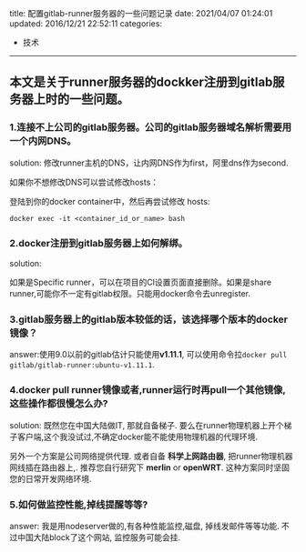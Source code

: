 title: 配置gitlab-runner服务器的一些问题记录
date: 2021/04/07 01:24:01
updated: 2016/12/21 22:52:11
categories:
- 技术
---

## 本文是关于runner服务器的dockker注册到gitlab服务器上时的一些问题。

### 1.连接不上公司的gitlab服务器。公司的gitlab服务器域名解析需要用一个内网DNS。

solution: 
修改runner主机的DNS，让内网DNS作为first，阿里dns作为second.

如果你不想修改DNS可以尝试修改hosts：

登陆到你的docker container中，然后再尝试修改 hosts:

```docker exec -it <container_id_or_name> bash```


### 2.docker注册到gitlab服务器上如何解绑。

solution:

如果是Specific runner，可以在项目的CI设置页面直接删除。如果是share runner,可能你不一定有gitlab权限。只能用docker命令去unregister.


### 3.gitlab服务器上的gitlab版本较低的话，该选择哪个版本的docker镜像？

answer:使用9.0以前的gitlab估计只能使用**v1.11.1**, 可以使用命令拉`docker pull gitlab/gitlab-runner:ubuntu-v1.11.1`.


### 4.docker pull runner镜像或者,runner运行时再pull一个其他镜像, 这些操作都很慢怎么办?

solution: 既然您在中国大陆做IT, 那就自备梯子. 要么在runner物理机器上开个梯子客户端,这个我没试过,不确定docker能不能使用物理机器的代理环境. 

另外一个方案是公司网络提供代理. 或者自备 **科学上网路由器**, 把runner物理机器网线插在路由器上,. 推荐您自行研究下 **merlin** or **openWRT**.  这种方案同时坚固您的日常开发网络环境.

### 5.如何做监控性能,掉线提醒等等?

answer: 我是用nodeserver做的,有各种性能监控,磁盘, 掉线发邮件等等功能. 不过中国大陆block了这个网站, 监控服务可能会挂.